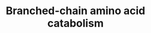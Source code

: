 ---
annotations:
- type: Pathway Ontology
  value: amino acid metabolic pathway
authors:
- ReactomeTeam
- Mkutmon
description: 'The branched-chain amino acids, leucine, isoleucine, and valine, are
  all essential amino acids (i.e., ones required in the diet). They are major constituents
  of muscle protein. The breakdown of these amino acids starts with two common steps
  catalyzed by enzymes that act on all three amino acids: reversible transamination
  by branched-chain amino acid aminotransferase, and irreversible oxidative decarboxylation
  by the branched-chain ketoacid dehydrogenase complex. Isovaleryl-CoA is produced
  from leucine by these two reactions, alpha-methylbutyryl-CoA from isoleucine, and
  isobutyryl-CoA from valine. These acyl-CoA''s undergo dehydrogenation, catalyzed
  by three different but related enzymes, and the breakdown pathways then diverge.
  Leucine is ultimately converted to acetyl-CoA and acetoacetate; isoleucine to acetyl-CoA
  and succinyl-CoA; and valine to succinyl-CoA. Under fasting conditions, substantial
  amounts of all three amino acids are generated by protein breakdown. In muscle,
  the final products of leucine, isoleucine, and valine catabolism can be fully oxidized
  via the citric acid cycle; in liver they can be directed toward the synthesis of
  ketone bodies (acetoacetate and acetyl-CoA) and glucose (succinyl-CoA) (Neinast
  et al. 2019).  View original pathway at [http://www.reactome.org/PathwayBrowser/#DIAGRAM=70895
  Reactome].'
last-edited: 2021-01-25
organisms:
- Homo sapiens
redirect_from:
- /index.php/Pathway:WP3556
- /instance/WP3556
schema-jsonld:
- '@context': https://schema.org/
  '@id': https://wikipathways.github.io/pathways/WP3556.html
  '@type': Dataset
  creator:
    '@type': Organization
    name: WikiPathways
  description: 'The branched-chain amino acids, leucine, isoleucine, and valine, are
    all essential amino acids (i.e., ones required in the diet). They are major constituents
    of muscle protein. The breakdown of these amino acids starts with two common steps
    catalyzed by enzymes that act on all three amino acids: reversible transamination
    by branched-chain amino acid aminotransferase, and irreversible oxidative decarboxylation
    by the branched-chain ketoacid dehydrogenase complex. Isovaleryl-CoA is produced
    from leucine by these two reactions, alpha-methylbutyryl-CoA from isoleucine,
    and isobutyryl-CoA from valine. These acyl-CoA''s undergo dehydrogenation, catalyzed
    by three different but related enzymes, and the breakdown pathways then diverge.
    Leucine is ultimately converted to acetyl-CoA and acetoacetate; isoleucine to
    acetyl-CoA and succinyl-CoA; and valine to succinyl-CoA. Under fasting conditions,
    substantial amounts of all three amino acids are generated by protein breakdown.
    In muscle, the final products of leucine, isoleucine, and valine catabolism can
    be fully oxidized via the citric acid cycle; in liver they can be directed toward
    the synthesis of ketone bodies (acetoacetate and acetyl-CoA) and glucose (succinyl-CoA)
    (Neinast et al. 2019).  View original pathway at [http://www.reactome.org/PathwayBrowser/#DIAGRAM=70895
    Reactome].'
  keywords:
  - lipo-BCKDH
  - HIBCH
  - H2O
  - 2M3OPROA
  - HSD17B10 tetramer
  - 'KMVA '
  - PROP-CoA
  - bHMG-CoA
  - NAD+
  - BCAT1 dimer
  - 'KIV '
  - ACAT1 tetramer
  - CoA-SH
  - bMC-CoA
  - BCAA-CoAs
  - SLC25A44
  - 'Mn2+ '
  - 2MACA-CoA
  - HCO3-
  - L-Glu
  - 'L-Ile '
  - ACADSB tetramer
  - AUH hexamer
  - 'ECHS1 '
  - 'ACADSB(52-432) '
  - 'ACAD8 '
  - aMbHBUT-CoA
  - ISB-CoA
  - 'PXLP-BCAT2 '
  - 2MBUT-CoA
  - 'ISV-CoA '
  - CO2
  - IVD tetramer
  - 'p-S292-BCKDHB '
  - 'ISB-CoA '
  - H+
  - 'FAD '
  - p-BCKDH
  - 'PPM1K '
  - FADH2
  - Pi
  - 'HIBADH '
  - 'AUH '
  - 'BCKDHA '
  - ALDH6A1
  - 'Btn-MCCC1 '
  - enoyl-CoA hydratase
  - 2OG
  - ECHS1 hexamer
  - ACAD8 tetramer
  - KIC,KMVA,KIV
  - 6x(Btn-MCCC1:MCCC2)
  - FAD
  - '2MBUT-CoA '
  - 'TDP '
  - HIBADH tetramer
  - BCAT2 dimer
  - Leu, Ile, Val
  - 'HSD17B10 '
  - 'MCCC2 '
  - 'PXLP-BCAT1 '
  - bHIB-CoA
  - 'IVD '
  - BCKDK
  - 'L-Val '
  - ATP
  - 'lipo-K44-DBT '
  - tiglyl-CoA
  - NADH
  - bHIBA
  - 'L-Leu '
  - MACR-CoA
  - 'BCKDHB '
  - ADP
  - Ac-CoA
  - ISV-CoA
  - PPM1K:Mn2+
  - 'DLD '
  - 'KIC '
  - KIC, KMVA, KIV
  - 'ACAT1(35-427) '
  license: CC0
  name: Branched-chain amino acid catabolism
seo: CreativeWork
title: Branched-chain amino acid catabolism
wpid: WP3556
---